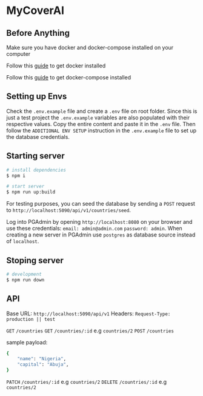 # MyCoverAI

## Before Anything

Make sure you have docker and docker-compose installed on your computer

Follow this [guide](https://docs.docker.com/engine/install/)  to get docker installed

Follow this [guide](https://docs.docker.com/compose/install/)  to get docker-compose installed

## Setting up Envs

Check the `.env.example` file and create a `.env` file on root folder. Since this is just a test project the `.env.example` variables are also populated with their respective values. Copy the entire content and paste it in the `.env` file. Then follow the `ADDITIONAL ENV SETUP` instruction in the `.env.example` file to set up the database credentials.

## Starting server

```bash
# install dependencies
$ npm i

# start server
$ npm run up:build
```

For testing purposes, you can seed the database by sending a `POST` request to `http://localhost:5090/api/v1/countries/seed`.

Log into PGAdmin by opening `http://localhost:8080` on your browser and use these credentials: `email: admin@admin.com` `password: admin`. When creating a new server in PGAdmin use `postgres` as database source instead of `localhost`.

## Stoping server

```bash
# development
$ npm run down
```

## API

Base URL: `http://localhost:5090/api/v1`
Headers: `Request-Type: production || test`

`GET` `/countries`
`GET` `/countries/:id` e.g `countries/2`
`POST` `/countries`

sample payload:

```bash
{
    "name": "Nigeria",
    "capital": "Abuja",
} 
```

`PATCH` `/countries/:id` e.g `countries/2`
`DELETE` `/countries/:id` e.g `countries/2`

